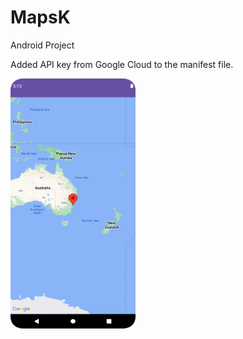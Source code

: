 # MapsK
 Android Project

Added API key from Google Cloud to the manifest file.

<img src="https://github.com/bengisusaahin/MapsK/blob/main/googleMap.png" width = "200" height = "400">
